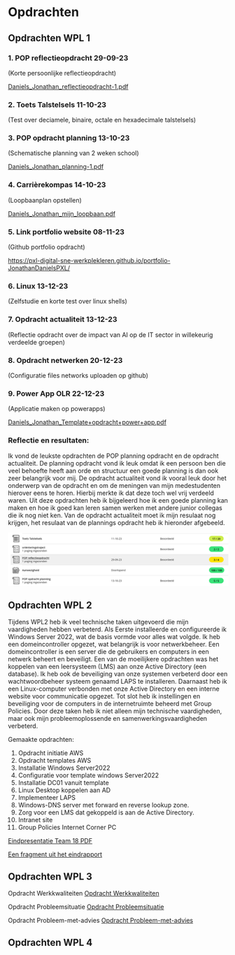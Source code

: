 # Opdrachten

## Opdrachten WPL 1

### 1. POP reflectieopdracht  29-09-23 
(Korte persoonlijke reflectieopdracht)

[Daniels_Jonathan_reflectieopdracht-1.pdf](https://github.com/PXL-Digital-SNE-Werkplekleren/portfolio-JonathanDanielsPXL/files/13917982/Daniels_Jonathan_reflectieopdracht-1.pdf)

### 2. Toets Talstelsels  11-10-23 
(Test over deciamele, binaire, octale en hexadecimale talstelsels)

### 3. POP opdracht planning 13-10-23
(Schematische planning van 2 weken school)

[Daniels_Jonathan_planning-1.pdf](https://github.com/PXL-Digital-SNE-Werkplekleren/portfolio-JonathanDanielsPXL/files/13918031/Daniels_Jonathan_planning-1.pdf)

### 4. Carrièrekompas 14-10-23 
(Loopbaanplan opstellen)

[Daniels_Jonathan_mijn_loopbaan.pdf](https://github.com/PXL-Digital-SNE-Werkplekleren/portfolio-JonathanDanielsPXL/files/13918036/Daniels_Jonathan_mijn_loopbaan.pdf)

### 5. Link portfolio website 08-11-23 
(Github portfolio opdracht)

https://pxl-digital-sne-werkplekleren.github.io/portfolio-JonathanDanielsPXL/

### 6. Linux 13-12-23 
(Zelfstudie en korte test over linux shells)

### 7. Opdracht actualiteit 13-12-23 
(Reflectie opdracht over de impact van AI op de IT sector in willekeurig verdeelde groepen)

### 8. Opdracht netwerken 20-12-23 
(Configuratie files networks uploaden op github)

### 9. Power App OLR 22-12-23 
(Applicatie maken op powerapps) 

[Daniels_Jonathan_Template+opdracht+power+app.pdf](https://github.com/PXL-Digital-SNE-Werkplekleren/portfolio-JonathanDanielsPXL/files/13918063/Daniels_Jonathan_Template%2Bopdracht%2Bpower%2Bapp.pdf)

### Reflectie en resultaten:

Ik vond de leukste opdrachten de POP planning opdracht en de opdracht actualiteit. De planning opdracht vond ik leuk omdat ik een persoon ben die veel behoefte heeft aan orde en structuur een goede planning is dan ook zeer belangrijk voor mij. De opdracht actualiteit vond ik vooral leuk door het onderwerp van de opdracht en om de meningen van mijn medestudenten hierover eens te horen. Hierbij merkte ik dat deze toch wel vrij verdeeld waren. Uit deze opdrachten heb ik bijgeleerd hoe ik een goede planning kan maken en hoe ik goed kan leren samen werken met andere junior collegas die ik nog niet ken. Van de opdracht actualiteit moet ik mijn resulaat nog krijgen, het resulaat van de plannings opdracht heb ik hieronder afgebeeld.


![wplresultaten!](../images/wplresulaten.png)


## Opdrachten WPL 2

Tijdens WPL2 heb ik veel technische taken uitgevoerd die mijn vaardigheden hebben verbeterd. Als Eerste installeerde en configureerde ik Windows Server 2022, wat de basis vormde voor alles wat volgde. Ik heb een domeincontroller opgezet, wat belangrijk is voor netwerkbeheer. Een domeincontroller is een server die de gebruikers en computers in een netwerk beheert en beveiligt. Een van de moeilijkere opdrachten was het koppelen van een leersysteem (LMS) aan onze Active Directory (een database). Ik heb ook de beveiliging van onze systemen verbeterd door een wachtwoordbeheer systeem genaamd LAPS te installeren. Daarnaast heb ik een Linux-computer verbonden met onze Active Directory en een interne website voor communicatie opgezet. Tot slot heb ik instellingen en beveiliging voor de computers in de internetruimte beheerd met Group Policies. Door deze taken heb ik niet alleen mijn technische vaardigheden, maar ook mijn probleemoplossende en samenwerkingsvaardigheden verbeterd.

Gemaakte opdrachten:
1. Opdracht initiatie AWS
2. Opdracht templates AWS
3. Installatie Windows Server2022
4. Configuratie voor template windows Server2022
5. Installatie DC01 vanuit template
6. Linux Desktop koppelen aan AD
7. Implementeer LAPS
8. Windows-DNS server met forward en reverse lookup zone.
9. Zorg voor een LMS dat gekoppeld is aan de Active Directory.
10. Intranet site
11. Group Policies Internet Corner PC

[Eindpresentatie Team 18 PDF](https://github.com/PXL-Digital-SNE-Werkplekleren/portfolio-JonathanDanielsPXL/blob/f125c732722e5ec2648bd879e9fbe58822983952/WPL2_T18_Eindpresentatie.pdf)

[Een fragment uit het eindrapport](https://github.com/PXL-Digital-SNE-Werkplekleren/portfolio-JonathanDanielsPXL/blob/1a3cfe9a50f5f6a62cb034b4c90327fd6004f593/fragment.pdf)   

## Opdrachten WPL 3

Opdracht Werkkwaliteiten
[Opdracht Werkkwaliteiten](https://github.com/PXL-Digital-SNE-Werkplekleren/portfolio-JonathanDanielsPXL/blob/main/WPL3-SNE_Intervisie_Leerdoelen%20Werkkwaliteiten_DanielsJonathan_24.pdf)

Opdracht Probleemsituatie
[Opdracht Probleemsituatie](https://github.com/PXL-Digital-SNE-Werkplekleren/portfolio-JonathanDanielsPXL/blob/main/ProbleemsituatieWPL3_2SNEB_Daniels_Jonathan.pdf)

Opdracht Probleem-met-advies
[Opdracht Probleem-met-advies](https://github.com/PXL-Digital-SNE-Werkplekleren/portfolio-JonathanDanielsPXL/blob/main/ProbleemsituatieWPL3_2SNEB_Daniels_Jonathan_Naverwerking.pdf)

## Opdrachten WPL 4
